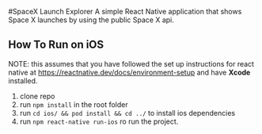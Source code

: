 #SpaceX Launch Explorer
A simple React Native application that shows Space X launches by using the public Space X api. 


## How To Run on iOS
NOTE: this assumes that you have followed the set up instructions for react native at https://reactnative.dev/docs/environment-setup and have **Xcode** installed.
1. clone repo
2. run `npm install` in the root folder
3. run `cd ios/ && pod install && cd ../` to install ios dependencies
4. run `npm react-native run-ios` ro run the project.
